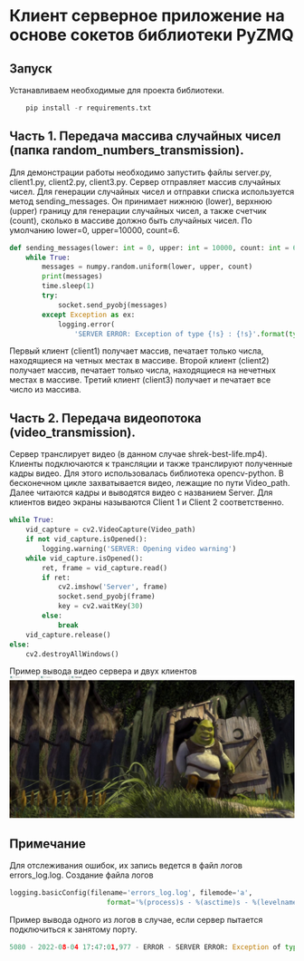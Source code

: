 # Клиент серверное приложение на основе сокетов библиотеки PyZMQ

## Запуск
Устанавливаем необходимые для проекта библиотеки.
```python
    pip install -r requirements.txt
```

## Часть 1. Передача массива случайных чисел (папка random_numbers_transmission).
Для демонстрации работы необходимо запустить файлы server.py, client1.py, client2.py, client3.py.
Сервер отправляет массив случайных чисел. Для генерации случайных чисел и отправки списка используется метод sending_messages. Он принимает нижнюю (lower), верхнюю (upper) границу 
для генерации случайных чисел, а также счетчик (count), сколько в массиве должно быть случайных чисел. По умолчанию lower=0, upper=10000, count=6.
```python
def sending_messages(lower: int = 0, upper: int = 10000, count: int = 6):
    while True:
        messages = numpy.random.uniform(lower, upper, count)
        print(messages)
        time.sleep(1)
        try:
            socket.send_pyobj(messages)
        except Exception as ex:
            logging.error(
                'SERVER ERROR: Exception of type {!s} : {!s}'.format(type(ex).__name__, str(ex)))
```
Первый клиент (client1) получает массив, печатает только числа, находящиеся на четных местах в массиве.
Второй клиент (client2) получает массив, печатает только числа, находящиеся на нечетных местах в массиве.
Третий клиент (client3) получает и печатает все число из массива.



## Часть 2. Передача видеопотока (video_transmission).
Сервер транслирует видео (в данном случае shrek-best-life.mp4). Клиенты подключаются к трансляции и также транслируют полученные кадры видео.
Для этого использовалась библиотека opencv-python. В бесконечном цикле захватывается видео, лежащие по пути Video_path. Далее читаются кадры и выводятся видео с названием Server.
Для клиентов видео экраны называются Client 1 и Client 2 соответственно.
```python
while True:
    vid_capture = cv2.VideoCapture(Video_path)
    if not vid_capture.isOpened():
        logging.warning('SERVER: Opening video warning')
    while vid_capture.isOpened():
        ret, frame = vid_capture.read()
        if ret:
            cv2.imshow('Server', frame)
            socket.send_pyobj(frame)
            key = cv2.waitKey(30)
        else:
            break
    vid_capture.release()
else:
    cv2.destroyAllWindows()
```
Пример вывода видео сервера и двух клиентов ![Image alt](https://github.com/pichuginakris/planetarium_test/blob/master/example.png)
## Примечание
Для отслеживания ошибок, их запись ведется в файл логов errors_log.log. 
Создание файла логов
```python
logging.basicConfig(filename='errors_log.log', filemode='a',
                        format='%(process)s - %(asctime)s - %(levelname)s - %(message)s')
```
Пример вывода одного из логов в случае, если сервер пытается подключиться к занятому порту.
```python
5080 - 2022-08-04 17:47:01,977 - ERROR - SERVER ERROR: Exception of type ZMQError : Address in use
```
